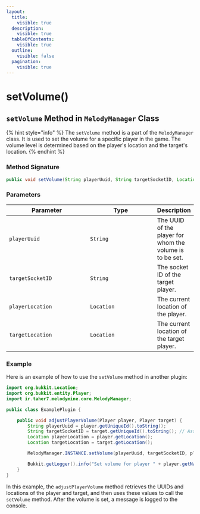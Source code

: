 ```yaml
---
layout:
  title:
    visible: true
  description:
    visible: true
  tableOfContents:
    visible: true
  outline:
    visible: false
  pagination:
    visible: true
---
```


# setVolume()

## `setVolume` Method in `MelodyManager` Class

{% hint style="info" %}
The `setVolume` method is a part of the `MelodyManager` class. It is used to set the volume for a specific player in the game. The volume level is determined based on the player's location and the target's location.
{% endhint %}

### Method Signature

```java
public void setVolume(String playerUuid, String targetSocketID, Location playerLocation, Location targetLocation)
```

### Parameters

<table><thead><tr><th width="204">Parameter</th><th width="167">Type</th><th>Description</th></tr></thead><tbody><tr><td><code>playerUuid</code></td><td><code>String</code></td><td>The UUID of the player for whom the volume is to be set.</td></tr><tr><td><code>targetSocketID</code></td><td><code>String</code></td><td>The socket ID of the target player.</td></tr><tr><td><code>playerLocation</code></td><td><code>Location</code></td><td>The current location of the player.</td></tr><tr><td><code>targetLocation</code></td><td><code>Location</code></td><td>The current location of the target player.</td></tr></tbody></table>

### Example

Here is an example of how to use the `setVolume` method in another plugin:

```java
import org.bukkit.Location;
import org.bukkit.entity.Player;
import ir.taher7.melodymine.core.MelodyManager;

public class ExamplePlugin {

    public void adjustPlayerVolume(Player player, Player target) {
        String playerUuid = player.getUniqueId().toString();
        String targetSocketID = target.getUniqueId().toString(); // Assuming the target's UUID is used as the socket ID
        Location playerLocation = player.getLocation();
        Location targetLocation = target.getLocation();

        MelodyManager.INSTANCE.setVolume(playerUuid, targetSocketID, playerLocation, targetLocation);

        Bukkit.getLogger().info("Set volume for player " + player.getName() + " based on location of target player " + target.getName());
    }
}
```

In this example, the `adjustPlayerVolume` method retrieves the UUIDs and locations of the player and target, and then uses these values to call the `setVolume` method. After the volume is set, a message is logged to the console.
